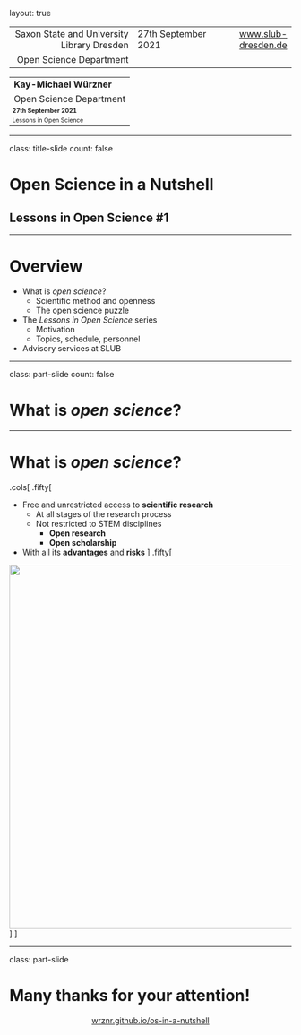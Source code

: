 layout: true
  
<div class="my-header"></div>

<div class="my-footer">
  <table>
    <tr>
      <td style="text-align:right">Saxon State and University Library Dresden</td>
      <td>27th September 2021</td>
      <td style="text-align:right"><a href="https://www.slub-dresden.de/">www.slub-dresden.de</a></td>
    </tr>
    <tr>
      <td style="text-align:right">Open Science Department</td>
      <td />
    </tr>
  </table>
</div>

<div class="my-title-footer">
  <table>
    <tr>
      <td style="text-align:left"><b>Kay-Michael Würzner</b></td>
    </tr>
    <tr>
      <td style="text-align:left">Open Science Department</td>
    </tr>
    <tr>
      <td style="font-size:8pt"><b>27th September 2021</b></td>
    </tr>
    <tr>
      <td style="font-size:8pt">Lessons in Open Science</td>
    </tr>
  </table>
</div>

---

class: title-slide
count: false

# Open Science in a Nutshell
## Lessons in Open Science #1

---

# Overview

- What is *open science*?
    + Scientific method and openness
    + The open science puzzle
- The *Lessons in Open Science* series
    + Motivation
    + Topics, schedule, personnel
- Advisory services at SLUB

---

class: part-slide
count: false

# What is *open science*?

---

# What is *open science*?

.cols[
.fifty[
- Free and unrestricted access to **scientific research**
   + At all stages of the research process
   + Not restricted to STEM disciplines
       * **Open research**
       * **Open scholarship**
- With all its **advantages** and **risks**
]
.fifty[
<img src="os_logo1.jpg" width="650px"/>
]
]


---

class: part-slide

# Many thanks for your attention!

<center>
<a href="https://wrznr.github.io/os-in-a-nutshell">wrznr.github.io/os-in-a-nutshell</a>
</center>
